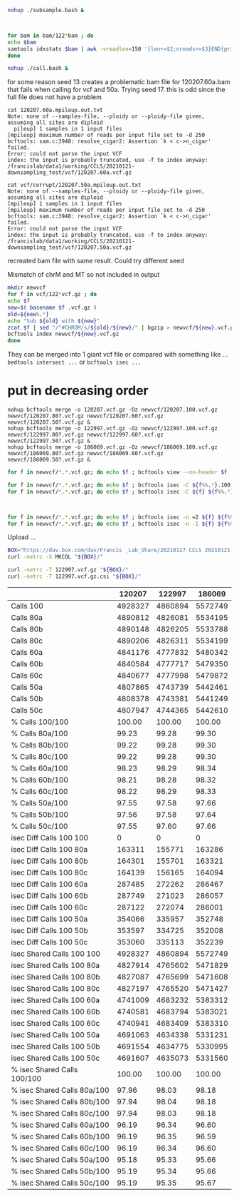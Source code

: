 

```BASH
nohup ./subsample.bash &



for bam in bam/122*bam ; do
echo $bam
samtools idxstats $bam | awk -vreadlen=150 '{len+=$2;nreads+=$3}END{print nreads * readlen / len }' > $bam.coverage
done

nohup ./call.bash &
```

for some reason seed 13 creates a problematic bam file for 120207.60a.bam that fails when calling for vcf
and 50a. Trying seed 17.
this is odd since the full file does not have a problem

```
cat 120207.60a.mpileup.out.txt
Note: none of --samples-file, --ploidy or --ploidy-file given, assuming all sites are diploid
  pileup] 1 samples in 1 input files
[mpileup] maximum number of reads per input file set to -d 250
bcftools: sam.c:3948: resolve_cigar2: Assertion `k < c->n_cigar' failed.
Error: could not parse the input VCF
index: the input is probably truncated, use -f to index anyway: /francislab/data1/working/CCLS/20210121-downsampling_test/vcf/120207.60a.vcf.gz

cat vcf/corrupt/120207.50a.mpileup.out.txt 
Note: none of --samples-file, --ploidy or --ploidy-file given, assuming all sites are diploid
[mpileup] 1 samples in 1 input files
[mpileup] maximum number of reads per input file set to -d 250
bcftools: sam.c:3948: resolve_cigar2: Assertion `k < c->n_cigar' failed.
Error: could not parse the input VCF
index: the input is probably truncated, use -f to index anyway: /francislab/data1/working/CCLS/20210121-downsampling_test/vcf/120207.50a.vcf.gz
```

recreated bam file with same result. Could try different seed


Mismatch of chrM and MT so not included in output


```BASH
mkdir newvcf
for f in vcf/122*vcf.gz ; do
echo $f
new=$( basename $f .vcf.gz )
old=${new%.*}
echo "Sub ${old} with ${new}"
zcat $f | sed "/^#CHROM/s/${old}/${new}/" | bgzip > newvcf/${new}.vcf.gz
bcftools index newvcf/${new}.vcf.gz
done
```



They can be merged into 1 giant vcf file or compared with something like ...
`bedtools intersect ...`
 or
`bcftools isec ...`


#	put in decreasing order
```
nohup bcftools merge -o 120207.vcf.gz -Oz newvcf/120207.100.vcf.gz newvcf/120207.80?.vcf.gz newvcf/120207.60?.vcf.gz newvcf/120207.50?.vcf.gz &
nohup bcftools merge -o 122997.vcf.gz -Oz newvcf/122997.100.vcf.gz newvcf/122997.80?.vcf.gz newvcf/122997.60?.vcf.gz newvcf/122997.50?.vcf.gz &
nohup bcftools merge -o 186069.vcf.gz -Oz newvcf/186069.100.vcf.gz newvcf/186069.80?.vcf.gz newvcf/186069.60?.vcf.gz newvcf/186069.50?.vcf.gz &
```


```BASH
for f in newvcf/*.*.vcf.gz; do echo $f ; bcftools view --no-header $f | wc -l > $f.count ; done

for f in newvcf/*.*.vcf.gz; do echo $f ; bcftools isec -C ${f%%.*}.100.vcf.gz ${f} | wc -l > $f.100_isec_count ; done
for f in newvcf/*.*.vcf.gz; do echo $f ; bcftools isec -C ${f} ${f%%.*}.100.vcf.gz | wc -l > $f.isec_100_count ; done



for f in newvcf/*.*.vcf.gz; do echo $f ; bcftools isec -n =2 ${f} ${f%%.*}.100.vcf.gz | wc -l > $f.shared_100_isec_count ; done
for f in newvcf/*.*.vcf.gz; do echo $f ; bcftools isec -n -1 ${f} ${f%%.*}.100.vcf.gz | wc -l > $f.diff_100_isec_count ; done


```



Upload ...
```BASH
BOX="https://dav.box.com/dav/Francis _Lab_Share/20210127 CCLS 20210121-downsampling_test"
curl -netrc -X MKCOL "${BOX}/"

curl -netrc -T 122997.vcf.gz "${BOX}/"
curl -netrc -T 122997.vcf.gz.csi "${BOX}/"

```


|    | 120207 | 122997 | 186069 |
| --- | --- | --- | --- |
| Calls 100 | 4928327 | 4860894 | 5572749 |
| Calls 80a | 4890812 | 4826081 | 5534195 |
| Calls 80b | 4890148 | 4826205 | 5533788 |
| Calls 80c | 4890206 | 4826311 | 5534199 |
| Calls 60a | 4841176 | 4777832 | 5480342 |
| Calls 60b | 4840584 | 4777717 | 5479350 |
| Calls 60c | 4840677 | 4777998 | 5479872 |
| Calls 50a | 4807865 | 4743739 | 5442461 |
| Calls 50b | 4808378 | 4743381 | 5441249 |
| Calls 50c | 4807947 | 4744365 | 5442610 |
| % Calls 100/100 | 100.00 | 100.00 | 100.00 |
| % Calls 80a/100 | 99.23 | 99.28 | 99.30 |
| % Calls 80b/100 | 99.22 | 99.28 | 99.30 |
| % Calls 80c/100 | 99.22 | 99.28 | 99.30 |
| % Calls 60a/100 | 98.23 | 98.29 | 98.34 |
| % Calls 60b/100 | 98.21 | 98.28 | 98.32 |
| % Calls 60c/100 | 98.22 | 98.29 | 98.33 |
| % Calls 50a/100 | 97.55 | 97.58 | 97.66 |
| % Calls 50b/100 | 97.56 | 97.58 | 97.64 |
| % Calls 50c/100 | 97.55 | 97.60 | 97.66 |
| isec Diff Calls 100 100 | 0 | 0 | 0 |
| isec Diff Calls 100 80a | 163311 | 155771 | 163286 |
| isec Diff Calls 100 80b | 164301 | 155701 | 163321 |
| isec Diff Calls 100 80c | 164139 | 156165 | 164094 |
| isec Diff Calls 100 60a | 287485 | 272262 | 286467 |
| isec Diff Calls 100 60b | 287749 | 271023 | 286057 |
| isec Diff Calls 100 60c | 287122 | 272074 | 286001 |
| isec Diff Calls 100 50a | 354066 | 335957 | 352748 |
| isec Diff Calls 100 50b | 353597 | 334725 | 352008 |
| isec Diff Calls 100 50c | 353060 | 335113 | 352239 |
| isec Shared Calls 100 100 | 4928327 | 4860894 | 5572749 |
| isec Shared Calls 100 80a | 4827914 | 4765602 | 5471829 |
| isec Shared Calls 100 80b | 4827087 | 4765699 | 5471608 |
| isec Shared Calls 100 80c | 4827197 | 4765520 | 5471427 |
| isec Shared Calls 100 60a | 4741009 | 4683232 | 5383312 |
| isec Shared Calls 100 60b | 4740581 | 4683794 | 5383021 |
| isec Shared Calls 100 60c | 4740941 | 4683409 | 5383310 |
| isec Shared Calls 100 50a | 4691063 | 4634338 | 5331231 |
| isec Shared Calls 100 50b | 4691554 | 4634775 | 5330995 |
| isec Shared Calls 100 50c | 4691607 | 4635073 | 5331560 |
| % isec Shared Calls 100/100 | 100.00 | 100.00 | 100.00 |
| % isec Shared Calls 80a/100 | 97.96 | 98.03 | 98.18 |
| % isec Shared Calls 80b/100 | 97.94 | 98.04 | 98.18 |
| % isec Shared Calls 80c/100 | 97.94 | 98.03 | 98.18 |
| % isec Shared Calls 60a/100 | 96.19 | 96.34 | 96.60 |
| % isec Shared Calls 60b/100 | 96.19 | 96.35 | 96.59 |
| % isec Shared Calls 60c/100 | 96.19 | 96.34 | 96.60 |
| % isec Shared Calls 50a/100 | 95.18 | 95.33 | 95.66 |
| % isec Shared Calls 50b/100 | 95.19 | 95.34 | 95.66 |
| % isec Shared Calls 50c/100 | 95.19 | 95.35 | 95.67 |




